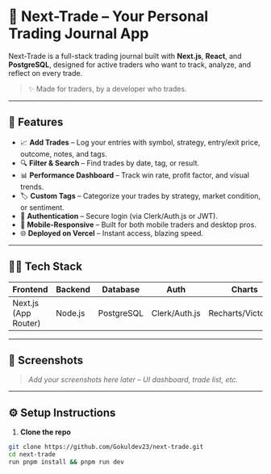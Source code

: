 # 🚀 Next-Trade – Your Personal Trading Journal App

Next-Trade is a full-stack trading journal built with **Next.js**, **React**, and **PostgreSQL**, designed for active traders who want to track, analyze, and reflect on every trade.

> ✨ Made for traders, by a developer who trades.

---

## 🎯 Features

- 📈 **Add Trades** – Log your entries with symbol, strategy, entry/exit price, outcome, notes, and tags.
- 🔍 **Filter & Search** – Find trades by date, tag, or result.
- 📊 **Performance Dashboard** – Track win rate, profit factor, and visual trends.
- 🏷️ **Custom Tags** – Categorize your trades by strategy, market condition, or sentiment.
- 🔐 **Authentication** – Secure login (via Clerk/Auth.js or JWT).
- 📱 **Mobile-Responsive** – Built for both mobile traders and desktop pros.
- 🌐 **Deployed on Vercel** – Instant access, blazing speed.

---

## 🧑‍💻 Tech Stack

| Frontend | Backend | Database | Auth | Charts | Deployment |
|----------|---------|----------|------|--------|------------|
| Next.js (App Router) | Node.js | PostgreSQL | Clerk/Auth.js | Recharts/Victory.js | Vercel |

---

## 📸 Screenshots

> _Add your screenshots here later – UI dashboard, trade list, etc._

---

## ⚙️ Setup Instructions

1. **Clone the repo**
```bash
git clone https://github.com/Gokuldev23/next-trade.git
cd next-trade
run pnpm install && pnpm run dev
